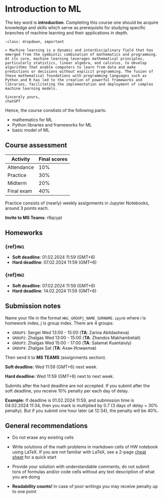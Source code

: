 # Introduction to ML

The key word is **introduction**. Completing this course one should be acquire knowledge and skills which serve as prerequisits for studying specific branches of machine learning and their applications in depth.

```{admonition} Machine learning = Math + Programming
:class: dropdown, important

> Machine learning is a dynamic and interdisciplinary field that has emerged from the symbiotic combination of mathematics and programming. At its core, machine learning leverages mathematical principles, particularly statistics, linear algebra, and calculus, to develop algorithms that enable computers to learn from data and make predictions or decisions without explicit programming. The fusion of these mathematical foundations with programming languages such as Python and R has led to the creation of powerful frameworks and libraries, facilitating the implementation and deployment of complex machine learning models. 

Sincerely yours,
chatGPT
```

Hence, the course constists of the following parts:

* mathematics for ML
* Python libraries and frameworks for ML
* basic model of ML

## Course assessment

| Activity             | Final scores |
| -------------------- | ------------ |
| Attendance           | $10\%$       |
| Practice             | $30\%$       |
| Midterm              | $20\%$       |
| Final exam           | $40\%$       |

Practice consists of (nearly) weekly assignments in Jupyter Notebooks, around $3$ points each.

**Invite to MS Teams**: r6qcypl

## Homeworks

### {ref}`HW1`
* **Soft deadline**: 01.02.2024 11:59 (GMT+6)
* **Hard deadline**: 07.02.2024 11:59 (GMT+6)

### {ref}`HW2`

* **Soft deadline**: 07.02.2024 11:59 (GMT+6)
* **Hard deadline**: 14.02.2024 11:59 (GMT+6)

## Submission notes

Name your file in the format `HWi_GROUPj_NAME_SURNAME.ipynb` where $i$ is homework index, $j$ is group index. There are $4$ groups:

* `GROUP1`: Sergei Wed 13:00 - 15:00 (**TA**: Zarina Abildasheva)
* `GROUP2`: Zhalgas Wed 13:00 - 15:00 (**TA**: Zhandos Makhambetali)
* `GROUP3`: Zhalgas Wed 15:00 - 17:00 (**TA**: Salamat Kuantaiuly)
* `GROUP4`: Zhalgas Sat (**TA**: Ахан Исмаилов)

Then send it to **MS TEAMS** (assignments section).

**Soft deadline:** Wed 11:59 (GMT+6) next week.

**Hard deadline:** Wed 11:59 (GMT+6) next to next week.

Submits after the hard deadline are not accepted. If you submit after the soft deadline, you receive 10% penalty per each day of delay. 

**Example:** If deadline is 01.02.2024 11:59, and submission time is 04.02.2024 11:34, then you mark is multiplied by 0.7 (3 days of delay = 30% penalty). But if you submit one hour later (at 12:34), the penalty will be 40%.

## General recommendations

* Do not erase any existing cells

* Write solutions of the math problems in markdown cells of HW notebook using LaTeX. If you are not familiar with LaTeX, see a 2-page [cheat sheet](http://tug.ctan.org/info/undergradmath/undergradmath.pdf) for a quick start

* Provide your solution with understandable comments; do not submit tons of formulas and/or code  cells without any text description of what you are doing

* **Readability counts!** In case of poor writings you may receive penalty up to one point
